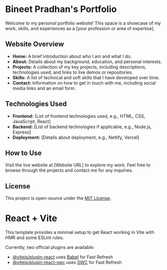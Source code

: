 # Bineet Pradhan's Portfolio

Welcome to my personal portfolio website! This space is a showcase of my work, skills, and experiences as a [your profession or area of expertise].

## Website Overview

- **Home:** A brief introduction about who I am and what I do.
- **About:** Details about my background, education, and personal interests.
- **Projects:** A collection of my key projects, including descriptions, technologies used, and links to live demos or repositories.
- **Skills:** A list of technical and soft skills that I have developed over time.
- **Contact:** Information on how to get in touch with me, including social media links and an email form.

## Technologies Used

- **Frontend:** [List of frontend technologies used, e.g., HTML, CSS, JavaScript, React]
- **Backend:** [List of backend technologies if applicable, e.g., Node.js, Express]
- **Deployment:** [Details about deployment, e.g., Netlify, Vercel]

## How to Use

Visit the live website at [Website URL] to explore my work. Feel free to browse through the projects and contact me for any inquiries.

## License

This project is open-source under the [MIT License](LICENSE).







# React + Vite

This template provides a minimal setup to get React working in Vite with HMR and some ESLint rules.

Currently, two official plugins are available:

- [@vitejs/plugin-react](https://github.com/vitejs/vite-plugin-react/blob/main/packages/plugin-react/README.md) uses [Babel](https://babeljs.io/) for Fast Refresh
- [@vitejs/plugin-react-swc](https://github.com/vitejs/vite-plugin-react-swc) uses [SWC](https://swc.rs/) for Fast Refresh
